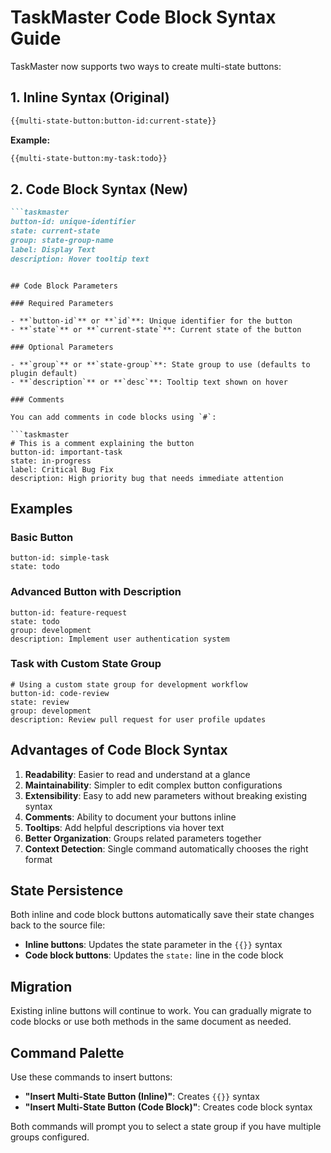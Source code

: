 # TaskMaster Code Block Syntax Guide

TaskMaster now supports two ways to create multi-state buttons:

## 1. Inline Syntax (Original)

```markdown
{{multi-state-button:button-id:current-state}}
```

**Example:**
```markdown
{{multi-state-button:my-task:todo}}
```

## 2. Code Block Syntax (New)

```markdown
```taskmaster
button-id: unique-identifier
state: current-state
group: state-group-name
label: Display Text
description: Hover tooltip text
```
```

## Code Block Parameters

### Required Parameters

- **`button-id`** or **`id`**: Unique identifier for the button
- **`state`** or **`current-state`**: Current state of the button

### Optional Parameters

- **`group`** or **`state-group`**: State group to use (defaults to plugin default)
- **`description`** or **`desc`**: Tooltip text shown on hover

### Comments

You can add comments in code blocks using `#`:

```taskmaster
# This is a comment explaining the button
button-id: important-task
state: in-progress
label: Critical Bug Fix
description: High priority bug that needs immediate attention
```

## Examples

### Basic Button
```taskmaster
button-id: simple-task
state: todo
```

### Advanced Button with Description
```taskmaster
button-id: feature-request
state: todo
group: development
description: Implement user authentication system
```

### Task with Custom State Group
```taskmaster
# Using a custom state group for development workflow
button-id: code-review
state: review
group: development
description: Review pull request for user profile updates
```

## Advantages of Code Block Syntax

1. **Readability**: Easier to read and understand at a glance
2. **Maintainability**: Simpler to edit complex button configurations
3. **Extensibility**: Easy to add new parameters without breaking existing syntax
4. **Comments**: Ability to document your buttons inline
5. **Tooltips**: Add helpful descriptions via hover text
6. **Better Organization**: Groups related parameters together
7. **Context Detection**: Single command automatically chooses the right format

## State Persistence

Both inline and code block buttons automatically save their state changes back to the source file:

- **Inline buttons**: Updates the state parameter in the `{{}}` syntax
- **Code block buttons**: Updates the `state:` line in the code block

## Migration

Existing inline buttons will continue to work. You can gradually migrate to code blocks or use both methods in the same document as needed.

## Command Palette

Use these commands to insert buttons:

- **"Insert Multi-State Button (Inline)"**: Creates `{{}}` syntax
- **"Insert Multi-State Button (Code Block)"**: Creates code block syntax

Both commands will prompt you to select a state group if you have multiple groups configured.
